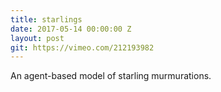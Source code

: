```yaml
---
title: starlings
date: 2017-05-14 00:00:00 Z
layout: post
git: https://vimeo.com/212193982
---
```


An agent-based model of starling murmurations.
